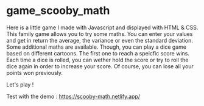 # game_scooby_math

Here is a little game I made with Javascript and displayed with HTML & CSS.
This family game allows you to try some maths. You can enter your values and get in return the average, the variance or even the standard deviation.
Some additional maths are available.
Though, you can play a dice game based on different cartoons.
The first one to reach a speicfic score wins.
Each time a dice is rolled, you can wether hold the score or try to roll the dice again in order to increase your score.
Of course, you can lose all your points won previously.

Let's play ! 

Test with the demo : https://scooby-math.netlify.app/
